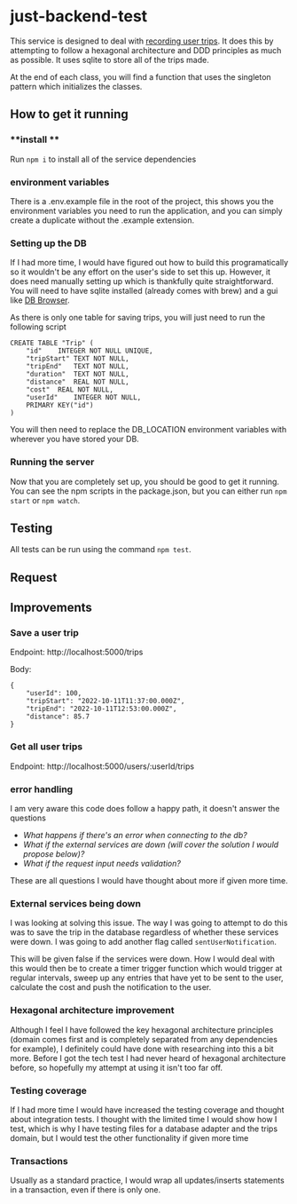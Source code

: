 # **just-backend-test**
This service is designed to deal with [recording user trips](https://just-insure.slab.com/public/posts/just-backend-exercise-la2d85s9). It does this by attempting to follow a hexagonal architecture and DDD principles as much as possible. It uses sqlite to store all of the trips made.

At the end of each class, you will find a function that uses the singleton pattern which initializes the classes.

## **How to get it running**
### **install **
Run `npm i` to install all of the service dependencies

### **environment variables**
There is a .env.example file in the root of the project, this shows you the environment variables you need to run the application, and you can simply create a duplicate without the .example extension.

### **Setting up the DB**
If I had more time, I would have figured out how to build this programatically so it wouldn't be any effort on the user's side to set this up. However, it does need manually setting up which is thankfully quite straightforward. You will need to have sqlite installed (already comes with brew) and a gui like [DB Browser](https://sqlitebrowser.org/).

As there is only one table for saving trips, you will just need to run the following script 
```
CREATE TABLE "Trip" (
	"id"	INTEGER NOT NULL UNIQUE,
	"tripStart"	TEXT NOT NULL,
	"tripEnd"	TEXT NOT NULL,
	"duration"	TEXT NOT NULL,
	"distance"	REAL NOT NULL,
	"cost"	REAL NOT NULL,
	"userId"	INTEGER NOT NULL,
	PRIMARY KEY("id")
)
```
You will then need to replace the DB_LOCATION environment variables with wherever you have stored your DB.

### **Running the server**
Now that you are completely set up, you should be good to get it running. You can see the npm scripts in the package.json, but you can either run `npm start` or `npm watch`.

## **Testing**
All tests can be run using the command `npm test`.

## Request



## **Improvements**
### **Save a user trip** 
Endpoint: 
http://localhost:5000/trips

Body:
```
{
    "userId": 100,
    "tripStart": "2022-10-11T11:37:00.000Z",
    "tripEnd": "2022-10-11T12:53:00.000Z",
    "distance": 85.7
}
```
### **Get all user trips** 
Endpoint:
http://localhost:5000/users/:userId/trips

### **error handling**
I am very aware this code does follow a happy path, it doesn't answer the questions 
- *What happens if there's an error when connecting to the db?*
- *What if the external services are down (will cover the solution I would propose below)?*
- *What if the request input needs validation?*

These are all questions I would have thought about more if given more time.

### **External services being down**
I was looking at solving this issue. The way I was going to attempt to do this was to save the trip in the database regardless of whether these services were down. I was going to add another flag called `sentUserNotification`. 


This will be given false if the services were down. How I would deal with this would then be to create a timer trigger function which would trigger at regular intervals, sweep up any entries that have yet to be sent to the user, calculate the cost and push the notification to the user.
### **Hexagonal architecture improvement**
Although I feel I have followed the key hexagonal architecture principles (domain comes first and is completely separated from any dependencies for example), I definitely could have done with researching into this a bit more. Before I got the tech test I had never heard of hexagonal architecture before, so hopefully my attempt at using it isn't too far off. 

### **Testing coverage**
If I had more time I would have increased the testing coverage and thought about integration tests. I thought with the limited time I would show how I test, which is why I have testing files for a database adapter and the trips domain, but I would test the other functionality if given more time

### **Transactions**
Usually as a standard practice, I would wrap all updates/inserts statements in a transaction, even if there is only one. 


